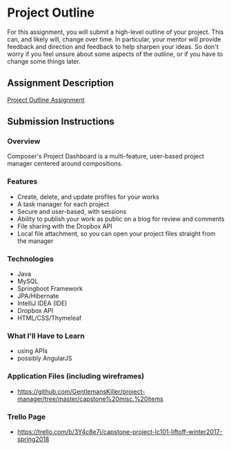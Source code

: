 # Project Outline
For this assignment, you will submit a high-level outline of your project. This can, and likely will, change over time. In particular, your mentor will provide feedback and direction and feedback to help sharpen your ideas. So don't worry if you feel unsure about some aspects of the outline, or if you have to change some things later.

## Assignment Description
[Project Outline Assignment](https://education.launchcode.org/liftoff/assignments/project-outline/)

## Submission Instructions

### Overview

Composer's Project Dashboard is a multi-feature, user-based project manager centered around compositions. 

### Features

* Create, delete, and update profiles for your works
* A task manager for each project
* Secure and user-based, with sessions
* Ability to publish your work as public on a blog for review and comments
* File sharing with the Dropbox API
* Local file attachment, so you can open your project files straight from the manager

### Technologies
* Java
* MySQL
* Springboot Framework
* JPA/Hibernate
* IntelliJ IDEA (IDE)
* Dropbox API
* HTML/CSS/Thymeleaf

### What I'll Have to Learn
* using APIs
* possibly AngularJS

### Application Files (including wireframes)

* https://github.com/GentlemansKiller/project-manager/tree/master/capstone%20misc.%20items

### Trello Page
* https://trello.com/b/3Y4c8e7j/capstone-project-lc101-liftoff-winter2017-spring2018